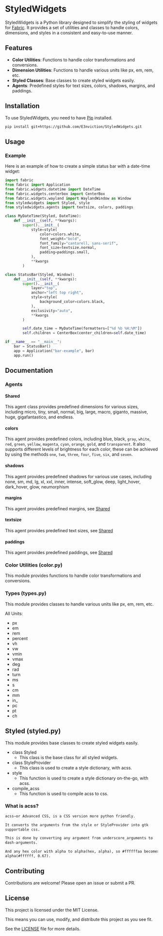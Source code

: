 # StyledWidgets

StyledWidgets is a Python library designed to simplify the styling of widgets for [Fabric](https://github.com/Fabric-Development/fabric). It provides a set of utilities and classes to handle colors, dimensions, and styles in a consistent and easy-to-use manner.

## Features

- **Color Utilities**: Functions to handle color transformations and conversions.
- **Dimension Utilities**: Functions to handle various units like px, em, rem, etc.
- **Styled Classes**: Base classes to create styled widgets easily.
- **Agents**: Predefined styles for text sizes, colors, shadows, margins, and paddings.

## Installation

To use StyledWidgets, you need to have [Pip](https://pypi.org/project/pip/) installed.

```bash
pip install git+https://github.com/E3nviction/StyledWidgets.git
```

## Usage

### Example

Here is an example of how to create a simple status bar with a date-time widget:

```py
import fabric
from fabric import Application
from fabric.widgets.datetime import DateTime
from fabric.widgets.centerbox import CenterBox
from fabric.widgets.wayland import WaylandWindow as Window
from styledwidgets import Styled, style
from styledwidgets.agents import textsize, colors, paddings

class MyDateTime(Styled, DateTime):
    def __init__(self, **kwargs):
        super().__init__(
            style=style(
                color=colors.white,
                font_weight="bold",
                font_family="cantarell, sans-serif",
                font_size=textsize.normal,
                padding=paddings.small,
            ),
            **kwargs
        )

class StatusBar(Styled, Window):
    def __init__(self, **kwargs):
        super().__init__(
            layer="top",
            anchor="left top right",
            style=style(
                background_color=colors.black,
            ),
            exclusivity="auto",
            **kwargs
        )

        self.date_time = MyDateTime(formatters=["%d %b %H:%M"])
        self.children = CenterBox(center_children=self.date_time)

if __name__ == "__main__":
    bar = StatusBar()
    app = Application("bar-example", bar)
    app.run()
```

## Documentation

### Agents

#### Shared

This agent class provides predefined dimensions for various sizes, including micro, tiny, small, normal, big, large, macro, giganto, massive, huge, gigafantastico, and endless.

#### colors

This agent provides predefined colors, including blue, black, `gray`, `white`, `red`, `green`, `yellow`, `magenta`, `cyan`, `orange`, `gold`, and `transparent`. It also supports different levels of brightness for each color, these can be achieved by using the methods `one`, `two`, `three`, `four`, `five`, `six`, and `seven`.

#### shadows

This agent provides predefined shadows for various use cases, including none, sm, md, lg, xl, xxl, inner, intense, soft_glow, deep, light_hover, dark_hover, glow, neumorphism

#### margins

This agent provides predefined margins, see [Shared](#shared)

#### textsize

This agent provides predefined text sizes, see [Shared](#shared)

#### paddings

This agent provides predefined paddings, see [Shared](#shared)

### Color Utilities (color.py)

This module provides functions to handle color transformations and conversions.

### Types (types.py)

This module provides classes to handle various units like px, em, rem, etc.

All Units:

- px
- em
- rem
- percent
- vh
- vw
- vmin
- vmax
- deg
- rad
- turn
- ms
- s
- cm
- mm
- in_
- pc
- pt
- ch

## Styled (styled.py)

This module provides base classes to create styled widgets easily.

- class Styled
  - This class is the base class for all styled widgets.
- class StyleProvider
  - This class is used to create a style dictionary, with acss.
- style
  - This function is used to create a style dictionary on-the-go, with acss.
- compile_acss
  - This function is used to compile acss to css.

### What is acss?

```txt
acss–or Advanced CSS, is a CSS version more python friendly.

It converts the arguments from the style or StyleProvider into gtk
supportable css.

This is done by converting any argument from underscore_arguments to
dash-arguments.

And any hex color with alpha to alpha(hex, alpha), so #ffffffaa becomes
alpha(#ffffff, 0.67).
```

## Contributing

Contributions are welcome! Please open an issue or submit a PR.

## License

This project is licensed under the MIT License.  

This means you can use, modify, and distribute this project as you see fit.  
  
See the [LICENSE](LICENSE) file for more details.
